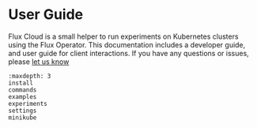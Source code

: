 # User Guide

Flux Cloud is a small helper to run experiments on Kubernetes clusters using the Flux Operator.
 This documentation includes a developer guide, and user guide for client interactions. If you have
any questions or issues, please [let us know](https://github.com/flux-framework/flux-cloud/issues)

```{toctree}
:maxdepth: 3
install
commands
examples
experiments
settings
minikube
```
